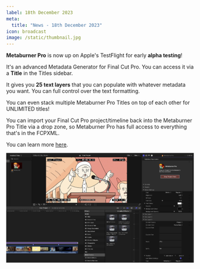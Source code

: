 ```yaml
---
label: 18th December 2023
meta:
  title: "News - 18th December 2023"
icon: broadcast
image: /static/thumbnail.jpg
---
```


**Metaburner Pro** is now up on Apple's TestFlight for early **alpha testing**!

It's an advanced Metadata Generator for Final Cut Pro. You can access it via a **Title** in the Titles sidebar.

It gives you **25 text layers** that you can populate with whatever metadata you want. You can full control over the text formatting.

You can even stack multiple Metaburner Pro Titles on top of each other for UNLIMITED titles!

You can import your Final Cut Pro project/timeline back into the Metaburner Pro Title via a drop zone, so Metaburner Pro has full access to everything that's in the FCPXML.

You can learn more [here](https://metaburner.fcp.cafe).

![](/static/metaburner-pro-screenshot.jpeg)